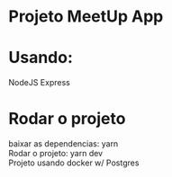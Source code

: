 # Projeto MeetUp App

# Usando:
NodeJS
Express

# Rodar o projeto
baixar as dependencias: yarn<br/>
Rodar o projeto: yarn dev<br/>
Projeto usando docker w/ Postgres
